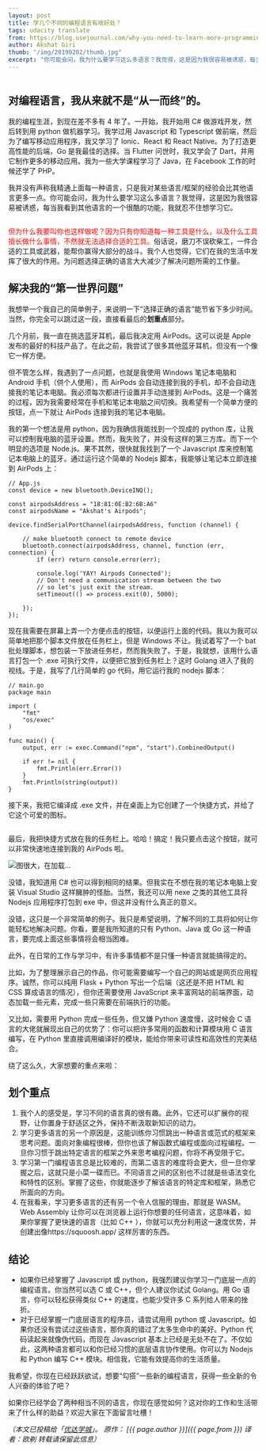 ```yaml
---
layout: post
title: 学几个不同的编程语言有啥好处？
tags: udacity translate
from: https://blog.usejournal.com/why-you-need-to-learn-more-programming-languages-9160d609eac3
author: Akshat Giri
thumb: "/img/20190202/thumb.jpg"
excerpt: "你可能会问，我为什么要学习这么多语言？我觉得，这是因为我很容易被诱惑，每当我看到其他语言的一个很酷的功能，我就忍不住想学习它..."
---
```


<img src="/img/20190202/001.jpg" alt="" />


## 对编程语言，我从来就不是“从一而终”的。

我的编程生涯，到现在差不多有 4 年了。一开始，我开始用 C# 做游戏开发，然后转到用 python 做机器学习。我学过用 Javascript 和 Typescript 做前端，然后为了编写移动应用程序，我又学习了 Ionic、React 和 React Native。为了打造更高性能的后端，Go 是我最佳的选择。当 Flutter 问世时，我又学会了 Dart，并用它制作更多的移动应用。我为一些大学课程学习了 Java，在 Facebook 工作的时候还学了 PHP。

我并没有声称我精通上面每一种语言，只是我对某些语言/框架的经验会比其他语言更多一点。你可能会问，我为什么要学习这么多语言？我觉得，这是因为我很容易被诱惑，每当我看到其他语言的一个很酷的功能，我就忍不住想学习它。

<img src="/img/20190202/002.jpg" alt="" />

<span style="color:red">但为什么我要叫你也这样做呢？因为只有你知道每一种工具是什么，以及什么工具擅长做什么事情，不然就无法选择合适的工具。</span>俗话说，磨刀不误砍柴工，一件合适的工具或武器，能帮你赢得大部分的战斗。我个人也觉得，它们在我的生活中发挥了很大的作用。为问题选择正确的语言大大减少了解决问题所需的工作量。

## 解决我的“第一世界问题”

我想举一个我自己的简单例子，来说明一下“选择正确的语言”能节省下多少时间。当然，你完全可以跳过这一段，直接看最后的**划重点**部分。 

几个月前，我一直在挑选蓝牙耳机，最后我决定用 AirPods。这可以说是 Apple 发布的最好的科技产品了。在此之前，我尝试了很多其他蓝牙耳机，但没有一个像它一样方便。

但不管怎么样，我遇到了一点问题，也就是我使用 Windows 笔记本电脑和 Android 手机（供个人使用），而 AirPods 会自动连接到我的手机，却不会自动连接我的笔记本电脑。我必须每次都进行设置并手动连接到 AirPods。这是一个痛苦的过程，因为我需要经常在手机和笔记本电脑之间切换。我希望有一个简单方便的按钮，点一下就让 AirPods 连接到我的笔记本电脑。

我的第一个想法是用 python，因为我确信我能找到一个现成的 python 库，让我可以控制我电脑的蓝牙设置。然而，我失败了，并没有这样的第三方库。而下一个明显的选项是 Node.js。果不其然，很快就我找到了一个 Javascript 库来控制笔记本电脑上的蓝牙。通过运行这个简单的 Nodejs 脚本，我能够让笔记本立即连接到 AirPods 上：

```JS
// App.js
const device = new bluetooth.DeviceINQ();

const airpodsAddress = "18:81:0E:B2:6B:A6"
const airpodsName = "Akshat's Airpods";

device.findSerialPortChannel(airpodsAddress, function (channel) {

    // make bluetooth connect to remote device
    bluetooth.connect(airpodsAddress, channel, function (err, connection) {
        if (err) return console.error(err);

        console.log('YAY! Airpods Connected');
        // Don't need a communication stream between the two 
        // so let's just exit the stream.  
        setTimeout(() => process.exit(0), 5000);
        
    });
});

```

现在我需要在屏幕上弄一个方便点击的按钮，以便运行上面的代码。我以为我可以简单地把那个脚本文件放在任务栏上，但是 Windows 不让。我试着写了一个 bat 批处理脚本，想包装一下放进任务栏，然而我失败了。于是，我就想，该用什么语言打包一个 .exe 可执行文件，以便把它放到任务栏上？这时 Golang 进入了我的视线。于是，我写了几行简单的 go 代码，用它运行我的 nodejs 脚本：

```golang
// main.go
package main

import (
	"fmt"
	"os/exec"
)

func main() {
	output, err := exec.Command("npm", "start").CombinedOutput()

	if err != nil {
		fmt.Println(err.Error())
	}
	fmt.Println(string(output))
}

```

接下来，我把它编译成 .exe 文件，并在桌面上为它创建了一个快捷方式，并给了它这个可爱的图标。 

<img src="/img/20190202/logo.jpg" alt="" />

最后，我把快捷方式放在我的任务栏上。哈哈！搞定！我只要点击这个按钮，就可以非常快速地连接到我的 AirPods 啦。

<img src="/img/20190202/003.gif" alt="图很大，在加载…" />

没错，我知道用 C# 也可以得到相同的结果。但我实在不想在我的笔记本电脑上安装 Visual Studio 这样臃肿的怪胎。当然，我还可以用 nexe 之类的其他工具将 Nodejs 应用程序打包到 exe 中，但这并没有什么真正的意义。

没错，这只是一个非常简单的例子。我只是希望说明，了解不同的工具将如何让你能轻松地解决问题。你看，要是我所知道的只有 Python、Java 或 Go 这一种语言，要完成上面这些事情将会相当困难。

此外，在日常的工作与学习中，有许多事情都不是只懂一种语言就能搞得定的。

比如，为了整理展示自己的作品，你可能需要编写一个自己的网站或是网页应用程序。诚然，你可以纯用 Flask + Python 写出一个后端（这还是不把 HTML 和 CSS 算成语言的情况），但你还需要使用 JavaScript 来丰富网站的前端界面，动态加载一些元素，完成一些只需要在前端执行的功能。

又比如，需要用 Python 完成一些任务，但又嫌 Python 速度慢，这时候会 C 语言的大佬就展现出自己的优势了：你可以把许多常用的函数和计算模块用 C 语言编写，在 Python 里直接调用编译好的模块，能给你带来可读性和高效性的完美结合。

绕了这么久，大家想要的重点来啦：

## 划个重点

1. 我个人的感受是，学习不同的语言真的很有趣。此外，它还可以扩展你的视野，让你置身于舒适区之外，保持不断汲取新知识的动力。
2. 学习更多语言的另一个原因是，这能训练你习惯跳出一种语言或范式的框架来思考问题。面向对象编程很棒，但你也该了解函数式编程或面向过程编程。一旦你习惯于跳出特定语言的框架之外来思考编程问题，你将不再受限于它。
3. 学习第一门编程语言总是比较难的，而第二语言的难度将会更大，但一旦你掌握之后，这就只是小菜一碟而已。不同语言之间的区别也不过就是些语法变化和特性的区别。掌握了这些，你就能逐步了解该语言的特定库和框架，熟悉它所面向的方向。
4. 在我看来，学习更多语言的还有另一个令人信服的理由，那就是 WASM。Web Assembly 让你可以在浏览器上运行你想要的任何语言，这意味着，如果你掌握了更快速的语言（比如 C++ ），你就可以充分利用这一速度优势，并创建出像https://squoosh.app/ 这样厉害的东西。

## 结论
* 如果你已经掌握了 Javascript 或 python，我强烈建议你学习一门底层一点的编程语言。你当然可以选 C 或 C++，但个人建议你试试 Golang。用 Go 语言，你可以轻松获得类似 C++ 的速度，也能少受许多 C 系列给人带来的挫折。
* 对于已经掌握一门底层语言的程序员，请尝试用用 python 或 Javascript。如果你还没有尝试过这些语言，那你真的错过了太多生命中的美好。Python 代码读起来就像伪代码，而现在 Javascript 基本上已经是无处不在了。不仅如此，这两种语言都可以和你已经习惯的底层语言协作使用。你可以为 Nodejs 和 Python 编写 C++ 模块。相信我，它能有效提高你的生活质量。

我希望，你现在已经跃跃欲试，想要“勾搭”一些新的编程语言，获得一些全新的令人兴奋的体验了吧？

如果你已经学会了两种相当不同的语言，你现在感觉如何？这对你的工作和生活带来了什么样的助益？欢迎大家在下面留言吐槽！


_（本文已投稿给「[优达学城](https://cn.udacity.com)」。 原作： [{{ page.author }}]({{ page.from }}) 译者：欧剃 转载请保留此信息）_

